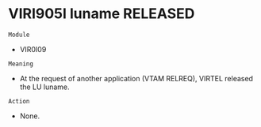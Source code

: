 # VIRI905I luname RELEASED

`Module`
- VIR0I09

`Meaning`
- At the request of another application (VTAM RELREQ), VIRTEL released the LU luname.

`Action`
- None.
